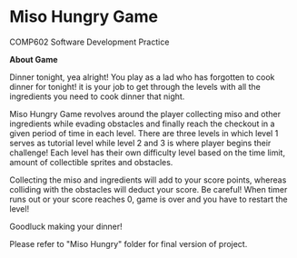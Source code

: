 # Miso Hungry Game

COMP602 Software Development Practice

**About Game**

Dinner tonight, yea alright!
You play as a lad who has forgotten to cook dinner for tonight!
it is your job to get through the levels  with all the ingredients you need to cook dinner that night.

Miso Hungry Game revolves around the player collecting miso and other ingredients while evading obstacles and finally reach the checkout in a given period of time in each level.
There are three levels in which level 1 serves as tutorial level while level 2 and 3 is where player begins their challenge! 
Each level has their own difficulty level based on the time limit, amount of collectible sprites and obstacles.

Collecting the miso and ingredients will add to your score points, whereas colliding with the obstacles will deduct your score. Be careful! When timer runs out or your score reaches 0, game is over and you have to restart the level!

Goodluck making your dinner! 


Please refer to "Miso Hungry" folder for final version of project.
